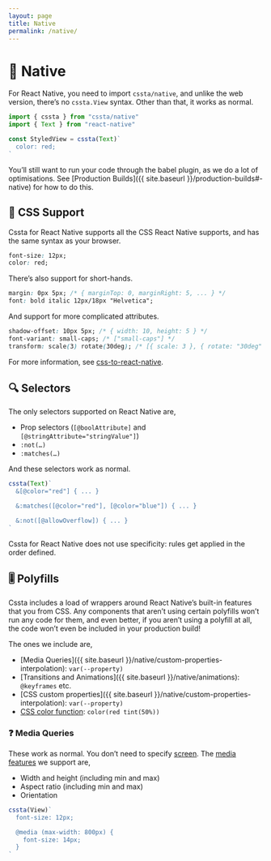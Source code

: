 ```yaml
---
layout: page
title: Native
permalink: /native/
---
```


# 📱 Native

For React Native, you need to import `cssta/native`, and unlike the web version, there’s no `cssta.View` syntax. Other than that, it works as normal.

```jsx
import { cssta } from "cssta/native"
import { Text } from "react-native"

const StyledView = cssta(Text)`
  color: red;
`
```

You’ll still want to run your code through the babel plugin, as we do a lot of optimisations. See [Production Builds]({{ site.baseurl }}/production-builds#-native) for how to do this.

## 📝 CSS Support

Cssta for React Native supports all the CSS React Native supports, and has the same syntax as your browser.

```css
font-size: 12px;
color: red;
```

There’s also support for short-hands.

```css
margin: 0px 5px; /* { marginTop: 0, marginRight: 5, ... } */
font: bold italic 12px/18px "Helvetica";
```

And support for more complicated attributes.

```css
shadow-offset: 10px 5px; /* { width: 10, height: 5 } */
font-variant: small-caps; /* ["small-caps"] */
transform: scale(3) rotate(30deg); /* [{ scale: 3 }, { rotate: "30deg" }] */
```

For more information, see [css-to-react-native](https://www.npmjs.com/package/css-to-react-native).

## 🔍 Selectors

The only selectors supported on React Native are,

* Prop selectors (`[@boolAttribute]` and `[@stringAttribute="stringValue"]`)
* `:not(…)`
* `:matches(…)`

And these selectors work as normal.

```jsx
cssta(Text)`
  &[@color="red"] { ... }

  &:matches([@color="red"], [@color="blue"]) { ... }

  &:not([@allowOverflow]) { ... }
`
```

Cssta for React Native does not use specificity: rules get applied in the order defined.

## 🎚 Polyfills

Cssta includes a load of wrappers around React Native’s built-in features that you from CSS. Any components that aren’t using certain polyfills won’t run any code for them, and even better, if you aren’t using a polyfill at all, the code won’t even be included in your production build!

The ones we include are,

* [Media Queries]({{ site.baseurl }}/native/custom-properties-interpolation): `var(--property)`
* [Transitions and Animations]({{ site.baseurl }}/native/animations): `@keyframes` etc.
* [CSS custom properties]({{ site.baseurl }}/native/custom-properties-interpolation): `var(--property)`
* [CSS color function](https://drafts.csswg.org/css-color/#modifying-colors): `color(red tint(50%))`

### ❓ Media Queries

These work as normal. You don’t need to specify [screen](https://developer.mozilla.org/en-US/docs/Web/CSS/@media#Media_types). The [media features](https://developer.mozilla.org/en-US/docs/Web/CSS/@media#Media_features) we support are,

* Width and height (including min and max)
* Aspect ratio (including min and max)
* Orientation

```jsx
cssta(View)`
  font-size: 12px;

  @media (max-width: 800px) {
    font-size: 14px;
  }
`
```
